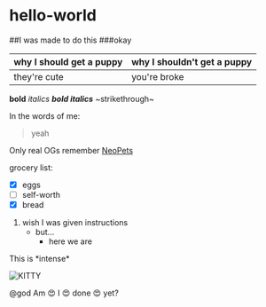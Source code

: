# hello-world
##I was made to do this
###okay


why I should get a puppy | why I shouldn't get a puppy
-------------------------|-----------------------------
they're cute | you're broke

**bold** _italics_ **_bold italics_** ~strikethrough~

In the words of me:
> yeah

Only real OGs remember [NeoPets](www.neopets.com)

grocery list:
- [x] eggs
- [ ] self-worth
- [x] bread

1. wish I was given instructions
   - but...
     - here we are
     
This is \*intense\*

![KITTY](https://imgc.allpostersimages.com/img/print/posters/jane-burton-domestic-cat-8-weeks-fluffy-ginger-male-kitten_a-G-2635935-14258389.jpg)
     
@god Am :heart_eyes: I :heart_eyes: done :heart_eyes: yet?